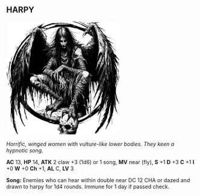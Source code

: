## HARPY

![](images/harpy.webp)

_Horrific, winged women with vulture-like lower bodies. They keen a hypnotic song._

**AC** 13, **HP** 14, **ATK** 2 claw +3 (1d6) or 1 song, **MV** near (fly), **S** +1 **D** +3 **C** +1 **I** +0 **W** +0 **Ch** +1, **AL** C, **LV** 3

**Song:** Enemies who can hear within double near DC 12 CHA or dazed and drawn to harpy for 1d4 rounds. Immune for 1 day if passed check.

